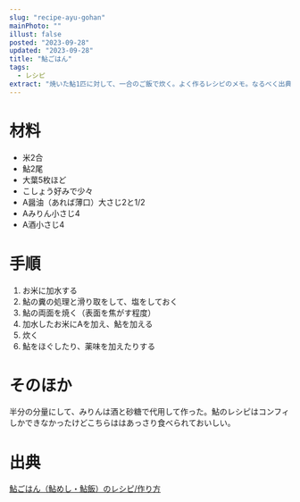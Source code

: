 ```yaml
---
slug: "recipe-ayu-gohan"
mainPhoto: ""
illust: false
posted: "2023-09-28"
updated: "2023-09-28"
title: "鮎ごはん"
tags:
  - レシピ
extract: "焼いた鮎1匹に対して、一合のご飯で炊く。よく作るレシピのメモ。なるべく出典も付記する。"
---
```

# 材料
- 米2合
- 鮎2尾
- 大葉5枚ほど
- こしょう好みで少々
- A醤油（あれば薄口）大さじ2と1/2
- Aみりん小さじ4
- A酒小さじ4

# 手順
01. お米に加水する
02. 鮎の糞の処理と滑り取をして、塩をしておく
03. 鮎の両面を焼く（表面を焦がす程度）
04. 加水したお米にAを加え、鮎を加える
05. 炊く
06. 鮎をほぐしたり、薬味を加えたりする

# そのほか
半分の分量にして、みりんは酒と砂糖で代用して作った。鮎のレシピはコンフィしかできなかったけどこちらははあっさり食べられておいしい。

# 出典
[鮎ごはん（鮎めし・鮎飯）のレシピ/作り方](https://www.sirogohan.com/recipe/ayugohan/)
